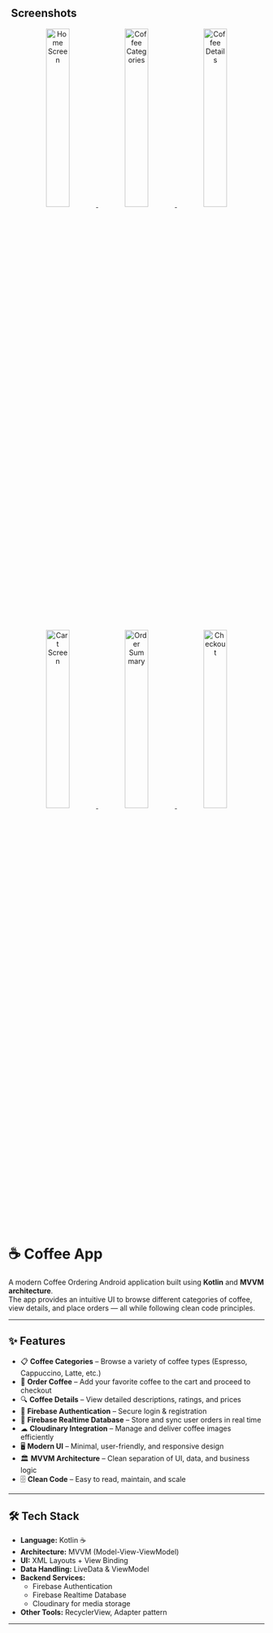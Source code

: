 ## ​ Screenshots

<p align="center">
  <a href="https://raw.githubusercontent.com/Behrooz007/CoffeeApp/master/assets/screen1.png">
    <img src="https://raw.githubusercontent.com/Behrooz007/CoffeeApp/master/assets/screen1.png" width="30%" alt="Home Screen"/>
  </a>
  <a href="https://raw.githubusercontent.com/Behrooz007/CoffeeApp/master/assets/screen2.png">
    <img src="https://raw.githubusercontent.com/Behrooz007/CoffeeApp/master/assets/screen2.png" width="30%" alt="Coffee Categories"/>
  </a>
  <a href="https://raw.githubusercontent.com/Behrooz007/CoffeeApp/master/assets/screen3.png">
    <img src="https://raw.githubusercontent.com/Behrooz007/CoffeeApp/master/assets/screen3.png" width="30%" alt="Coffee Details"/>
  </a>
</p>
<p align="center">
  <a href="https://raw.githubusercontent.com/Behrooz007/CoffeeApp/master/assets/screen4.png">
    <img src="https://raw.githubusercontent.com/Behrooz007/CoffeeApp/master/assets/screen4.png" width="30%" alt="Cart Screen"/>
  </a>
  <a href="https://raw.githubusercontent.com/Behrooz007/CoffeeApp/master/assets/screen5.png">
    <img src="https://raw.githubusercontent.com/Behrooz007/CoffeeApp/master/assets/screen5.png" width="30%" alt="Order Summary"/>
  </a>
  <a href="https://raw.githubusercontent.com/Behrooz007/CoffeeApp/master/assets/screen6.png">
    <img src="https://raw.githubusercontent.com/Behrooz007/CoffeeApp/master/assets/screen6.png" width="30%" alt="Checkout"/>
  </a>
</p>



# ☕ Coffee App

A modern Coffee Ordering Android application built using **Kotlin** and **MVVM architecture**.  
The app provides an intuitive UI to browse different categories of coffee, view details, and place orders — all while following clean code principles.

---

## ✨ Features

- 📋 **Coffee Categories** – Browse a variety of coffee types (Espresso, Cappuccino, Latte, etc.)
- 🛒 **Order Coffee** – Add your favorite coffee to the cart and proceed to checkout
- 🔍 **Coffee Details** – View detailed descriptions, ratings, and prices
- 🔑 **Firebase Authentication** – Secure login & registration
- 💾 **Firebase Realtime Database** – Store and sync user orders in real time
- ☁ **Cloudinary Integration** – Manage and deliver coffee images efficiently
- 🖥 **Modern UI** – Minimal, user-friendly, and responsive design
- 🏛 **MVVM Architecture** – Clean separation of UI, data, and business logic
- 🗄 **Clean Code** – Easy to read, maintain, and scale

---

## 🛠 Tech Stack

- **Language:** Kotlin ☕  
- **Architecture:** MVVM (Model-View-ViewModel)  
- **UI:** XML Layouts + View Binding  
- **Data Handling:** LiveData & ViewModel  
- **Backend Services:**
  - Firebase Authentication
  - Firebase Realtime Database
  - Cloudinary for media storage  
- **Other Tools:** RecyclerView, Adapter pattern

---


